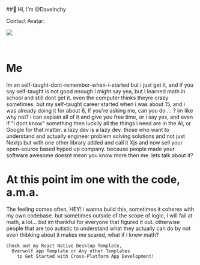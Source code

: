 ##👋 Hi, I’m @DaveInchy

Contact Avatar:

[<img src="https://cdn.discordapp.com/attachments/1176999718803472414/1380987365002313800/discord.YvNSBafB8h.png?ex=6845e035&is=68448eb5&hm=89186cc67beb43cbade65930835ae68a35c26c668ab54c301e5c255b09cf6098&" type="image/png"></img>]("https://discord.gg/YvNSBafB8h")

<br>

# Me
Im an self-taught-dont-remember-when-i-started but i just get it,
and if you say self-taught is not good enough i might say yea, but i learned math in school and still dont get it. even the computer thinks theyre crazy sometimes.
but my self-taught career started when i was about 15, and i was already doing it for about 6, If you're asking me, can you do ... ? im like why not? i can explain all of it and give you free time, or i say yes, and even if "i dont know" something then luckily all the things i need are in the AI, or Google for that matter. a lazy dev is a lazy dev. those who want to understand and actually engineer problem solving solutions and not just Nextjs but with one other library added and call it Xjs and now sell your open-source based hyped up company. because people made your software awesome doesnt mean you know more then me. lets talk about it?

# At this point im one with the code, a.m.a.
The feeling comes often, HEY! i wanna build this, sometimes it coheres with my own codebase. but sometimes outside of the scope of logic, I will fail at math, a lot... but im thankful for everyone that figured it out. otherwise people that are too autistic to understand what they actually can do by not even thibking about it makes me scared, what if i knew math?


```
Check out my React Native Desktop Template, 
  Overwolf app Template or Any other Templates
    to Get Started with Cross-Platform App Development!
```

